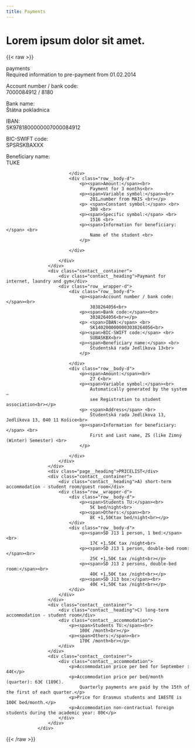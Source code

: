 ```yaml
---
title: Payments
---
```

# Lorem ipsum dolor sit amet.

{{< raw >}}
				<div class="contact__wrapper-about">
					<div class="page__heading">payments</div>
					<div class="contact__container">
						<div class="contact__heading">Required information to pre-payment from 01.02.2014</div>
						<div class="row__wrapper-d">
							<div class="row__body-d">
								<p><span>Account number / bank code:</span><br>
									7000084912 / 8180 <br>
								<p><span>Bank name:</span><br>
									Štátna pokladnica <br></p>
								<p> <span>IBAN:</span> <br>
									SK9781800000007000084912 <br>
								<p><span>BIC-SWIFT code:</span> <br>
									SPSRSKBAXXX <br>
								<p><span>Beneficiary name:</span> <br>
									TUKE <br>
								</p>

							</div>
							<div class="row__body-d">
								<p><span>Amount:</span><br>
									Payment for 3 months<br>
								<p><span>Variable symbol:</span><br>
									201…number from MAIS <br></p>
								<p> <span>Constant symbol:</span> <br>
									308 <br>
								<p><span>Specific symbol:</span> <br>
									1516 <br>
								<p><span>Information for beneficiary:</span> <br>
									Name of the student <br>
								</p>

							</div>

						</div>
					</div>
					<div class="contact__container">
						<div class="contact__heading">Paymant for internet, laundry and gym</div>
						<div class="row__wrapper-d">
							<div class="row__body-d">
								<p><span>Account number / bank code:</span><br>
									3038264056<br>
								<p><span>Bank code:</span><br>
									3038264056<br></p>
								<p> <span>IBAN:</span> <br>
									SK1402000000003038264056<br>
								<p><span>BIC-SWIFT code:</span> <br>
									SUBASKBX<br>
								<p><span>Beneficiary name:</span> <br>
									Študentská rada Jedlíkova 13<br>
								</p>

							</div>
							<div class="row__body-d">
								<p><span>Amount:</span><br>
									27 €<br>
								<p><span>Variable symbol:</span><br>
									Automatically generated by the system –
									see Registration to student association<br></p>
								<p> <span>Address</span> <br>
									Študentská rada Jedlíkova 13, Jedlíkova 13, 040 11 Košice<br>
								<p><span>Information for beneficiary:</span> <br>
									First and Last name, ZS (like Zimný (Winter) Semester) <br>
								</p>

							</div>
						</div>
					</div>
					<div class="page__heading">PRICELIST</div>
					<div class="contact__container">
						<div class="contact__heading">A) short-term accommodation - student room/guest room</div>
						<div class="row__wrapper-d">
							<div class="row__body-d">
								<p><span>Students TU:</span><br>
									5€ bed/night<br>
								<p><span>Others:</span><br>
									8€ +1,50€tax bed/night<br></p>
							</div>
							<div class="row__body-d">
								<p><span>ŠD J13 1 person, 1 bed:</span><br>
									17€ +1,50€ tax /night<br>
								<p><span>ŠD J13 1 person, double-bed room:</span><br>
									25€ +1,50€ tax /night<br></p>
								<p><span>ŠD J13 2 persons, double-bed room:</span><br>
									40€ +1,50€ tax /night<br></p>
								<p><span>ŠD J13 box:</span><br>
									40€ +1,50€ tax /night<br></p>
							</div>
						</div>
					</div>
					<div class="contact__container">
						<div class="contact__heading">C) long-term accommodation - student room</div>
						<div class="contact__accommodation">
							<p><span>Students TU:</span><br>
								100€ /month<br></p>
							<p><span>Others:</span><br>
								170€ /month<br></p>
						</div>
					</div>
					<div class="contact__container">
						<div class="contact__accommodation">
							<p>Accommodation price per bed for September : 44€</p>
							<p>Accommodation price per bed/month (quarter): 63€ (189€).
								Quarterly payments are paid by the 15th of the first of each quarter.</p>
							<p>Price for Erasmus students and IAESTE is 100€ bed/month.</p>
							<p>Accommodation non-contractual foreign students during the academic year: 80€</p>
						</div>
					</div>
				</div>
<script src = "/JS/sk.js"></script>
{{< /raw >}}